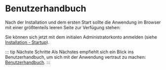 # Benutzerhandbuch

Nach der Installation und dem ersten Start sollte die Anwendung im Browser mit einer größtenteils leeren Seite zur
Verfügung stehen:

Sie können sich jetzt mit dem initialen Administratorkonto anmelden (siehe [Installation - Startup](/de/present/installation#start)).

::: tip Nächste Schritte
Als Nächstes empfiehlt sich ein Blick ins Benutzerhandbuch, um sich mit der Anwendung vertraut zu machen:
[Benutzerhandbuch](/de/user-manual/about).
:::
